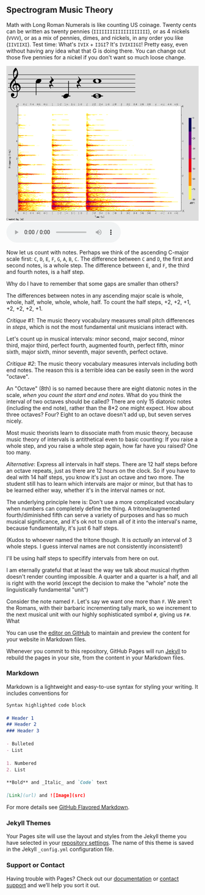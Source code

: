 ## Spectrogram Music Theory

Math with Long Roman Numerals is like counting US coinage. Twenty cents can be written as twenty pennies (`IIIIIIIIIIIIIIIIIIII`), or as 4 nickels (`VVVV`), or as a mix of pennies, dimes, and nickels, in any order you like (`IIVIIXI`). Test time: What's `IVIX` + `IIGI`? It's `IVIXIIGI`! Pretty easy, even without having any idea what that G is doing there. You can change out those five pennies for a nickel if you don't want so much loose change.

![Image](measureless_template.png)<audio controls="" class="full-width" id="audio-player"><source src="measureless_template.mp3" type="audio/mpeg">Your browser does not support a built in audio player.</audio>

Now let us count with notes. Perhaps we think of the ascending C-major scale first: `C`, `D`, `E`, `F`, `G`, `A`, `B`, `C`. The difference between `C` and `D`, the first and second notes, is a whole step. The difference between `E`, and `F`, the third and fourth notes, is a half step. 

Why do I have to remember that some gaps are smaller than others?

The differences between notes in any ascending major scale is whole, whole, half, whole, whole, whole, half. To count the half steps, +2, +2, +1, +2, +2, +2, +1.

*Critique #1*: The music theory vocabulary measures small pitch differences in _steps_, which is not the most fundamental unit musicians interact with.

Let's count up in musical intervals: minor second, major second, minor third, major third, perfect fourth, augmented fourth, perfect fifth, minor sixth, major sixth, minor seventh, major seventh, perfect octave.

*Critique #2*: The music theory vocabulary measures intervals including both end notes. The reason this is a terrible idea can be easily seen in the word "octave".

An "Octave" (8th) is so named because there are eight diatonic notes in the scale, _when you count the start and end notes_. What do you think the interval of two octaves should be called? There are only 15 diatonic notes (including the end note), rather than the 8\*2 one might expect. How about three octaves? Four? Eight to an octave doesn't add up, but seven serves nicely. 

Most music theorists learn to dissociate math from music theory, because music theory of intervals is antithetical even to basic counting: If you raise a whole step, and you raise a whole step again, how far have you raised? One too many. 

*Alternative*: Express all intervals in half steps. There are 12 half steps before an octave repeats, just as there are 12 hours on the clock. So if you have to deal with 14 half steps, you know it's just an octave and two more. The student still has to learn which intervals are major or minor, but that has to be learned either way, whether it's in the interval names or not.

The underlying principle here is: Don't use a more complicated vocabulary when numbers can completely define the thing. A tritone/augmented fourth/diminished fifth can serve a variety of purposes and has so much musical significance, and it's ok not to cram all of it into the interval's name, because fundamentally, it's just 6 half steps.

(Kudos to whoever named the tritone though. It is _actually_ an interval of 3 whole steps. I guess interval names are not consistently inconsistent!)

I'll be using half steps to specifify intervals from here on out.

I am eternally grateful that at least the way we talk about musical rhythm doesn't render counting impossible. A quarter and a quarter is a half, and all is right with the world (except the decision to make the "whole" note the linguistically fundamental "unit")

Consider the note named `F`. Let's say we want one more than `F`. We aren't the Romans, with their barbaric incrementing tally mark, so we increment to the next musical unit with our highly sophisticated symbol `#`, giving us `F#`. What 







You can use the [editor on GitHub](https://github.com/kenanbit/aeolian-digits/edit/master/README.md) to maintain and preview the content for your website in Markdown files.

Whenever you commit to this repository, GitHub Pages will run [Jekyll](https://jekyllrb.com/) to rebuild the pages in your site, from the content in your Markdown files.

### Markdown

Markdown is a lightweight and easy-to-use syntax for styling your writing. It includes conventions for

```markdown
Syntax highlighted code block

# Header 1
## Header 2
### Header 3

- Bulleted
- List

1. Numbered
2. List

**Bold** and _Italic_ and `Code` text

[Link](url) and ![Image](src)
```

For more details see [GitHub Flavored Markdown](https://guides.github.com/features/mastering-markdown/).

### Jekyll Themes

Your Pages site will use the layout and styles from the Jekyll theme you have selected in your [repository settings](https://github.com/kenanbit/aeolian-digits/settings). The name of this theme is saved in the Jekyll `_config.yml` configuration file.

### Support or Contact

Having trouble with Pages? Check out our [documentation](https://help.github.com/categories/github-pages-basics/) or [contact support](https://github.com/contact) and we’ll help you sort it out.
